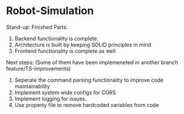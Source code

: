 # Robot-Simulation

Stand-up:
Finished Parts:
1. Backend functionality is complete.
2. Architecture is built by keeping SOLID principles in mind
3. Frontend functionality is complete as well

Next steps: (Some of them have been implemeneted in another branch feature/TS-Improvements)
1. Seperate the command parsing functionality to improve code maintainability
2. Implement system wide configs for CORS
3. Implement logging for issues.
4. Use property file to remove hardcoded variables from code

